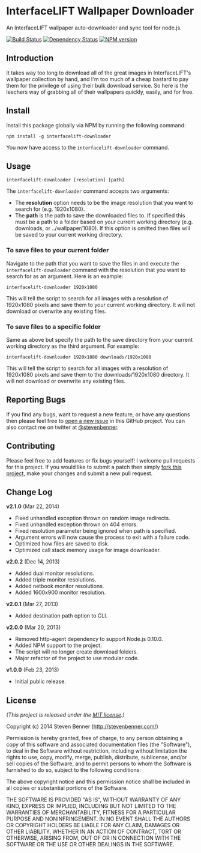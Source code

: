 # InterfaceLIFT Wallpaper Downloader

An InterfaceLIFT wallpaper auto-downloader and sync tool for node.js.

[![Build Status](https://travis-ci.org/stevenbenner/interfacelift-downloader.svg?branch=master)](https://travis-ci.org/stevenbenner/interfacelift-downloader)
[![Dependency Status](https://gemnasium.com/stevenbenner/interfacelift-downloader.svg)](https://gemnasium.com/stevenbenner/interfacelift-downloader)
[![NPM version](http://img.shields.io/npm/v/interfacelift-downloader.svg)](https://www.npmjs.org/package/interfacelift-downloader)

## Introduction

It takes way too long to download all of the great images in InterfaceLIFT's wallpaper collection by hand, and I'm too much of a cheap bastard to pay them for the privilege of using their bulk download service. So here is the leechers way of grabbing all of their wallpapers quickly, easily, and for free.

## Install

Install this package globally via NPM by running the following command:

```shell
npm install -g interfacelift-downloader
```

You now have access to the `interfacelift-downloader` command.

## Usage

`interfacelift-downloader [resolution] [path]`

The `interfacelift-downloader` command accepts two arguments:

* The **resolution** option needs to be the image resolution that you want to search for (e.g. 1920x1080).
* The **path** is the path to save the downloaded files to. If specified this must be a path to a folder based on your current working directory (e.g. downloads, or ../wallpaper/1080). If this option is omitted then files will be saved to your current working directory.

### To save files to your current folder

Navigate to the path that you want to save the files in and execute the `interfacelift-downloader` command with the resolution that you want to search for as an argument. Here is an example:

```shell
interfacelift-downloader 1920x1080
```

This will tell the script to search for all images with a resolution of 1920x1080 pixels and save them to your current working directory. It will not download or overwrite any existing files.

### To save files to a specific folder

Same as above but specify the path to the save directory from your current working directory as the third argument. For example:

```shell
interfacelift-downloader 1920x1080 downloads/1920x1080
```

This will tell the script to search for all images with a resolution of 1920x1080 pixels and save them to the downloads/1920x1080 directory. It will not download or overwrite any existing files.

## Reporting Bugs

If you find any bugs, want to request a new feature, or have any questions then please feel free to [open a new issue](https://github.com/stevenbenner/interfacelift-downloader/issues/new) in this GitHub project. You can also contact me on twitter at [@stevenbenner](https://twitter.com/stevenbenner).

## Contributing

Please feel free to add features or fix bugs yourself! I welcome pull requests for this project. If you would like to submit a patch then simply [fork this project](https://github.com/stevenbenner/interfacelift-downloader/fork), make your changes and submit a new pull request.

## Change Log

**v2.1.0** (Mar 22, 2014)
* Fixed unhandled exception thrown on random image redirects.
* Fixed unhandled exception thrown on 404 errors.
* Fixed resolution parameter being ignored when path is specified.
* Argument errors will now cause the process to exit with a failure code.
* Optimized how files are saved to disk.
* Optimized call stack memory usage for image downloader.

**v2.0.2** (Dec 14, 2013)
* Added dual monitor resolutions.
* Added triple monitor resolutions.
* Added netbook monitor resolutions.
* Added 1600x900 monitor resolution.

**v2.0.1** (Mar 27, 2013)
* Added destination path option to CLI.

**v2.0.0** (Mar 20, 2013)
* Removed http-agent dependency to support Node.js 0.10.0.
* Added NPM support to the project.
* The script will no longer create download folders.
* Major refactor of the project to use modular code.

**v1.0.0** (Feb 23, 2013)
* Initial public release.

## License

*(This project is released under the [MIT license](https://raw.github.com/stevenbenner/interfacelift-downloader/master/LICENSE.txt).)*

Copyright (c) 2014 Steven Benner (http://stevenbenner.com/)

Permission is hereby granted, free of charge, to any person obtaining a copy of this software and associated documentation files (the "Software"), to deal in the Software without restriction, including without limitation the rights to use, copy, modify, merge, publish, distribute, sublicense, and/or sell copies of the Software, and to permit persons to whom the Software is furnished to do so, subject to the following conditions:

The above copyright notice and this permission notice shall be included in all copies or substantial portions of the Software.

THE SOFTWARE IS PROVIDED "AS IS", WITHOUT WARRANTY OF ANY KIND, EXPRESS OR IMPLIED, INCLUDING BUT NOT LIMITED TO THE WARRANTIES OF MERCHANTABILITY, FITNESS FOR A PARTICULAR PURPOSE AND NONINFRINGEMENT. IN NO EVENT SHALL THE AUTHORS OR COPYRIGHT HOLDERS BE LIABLE FOR ANY CLAIM, DAMAGES OR OTHER LIABILITY, WHETHER IN AN ACTION OF CONTRACT, TORT OR OTHERWISE, ARISING FROM, OUT OF OR IN CONNECTION WITH THE SOFTWARE OR THE USE OR OTHER DEALINGS IN THE SOFTWARE.
